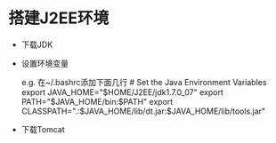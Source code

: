 搭建J2EE环境
===============
- 下载JDK
- 设置环境变量
    
    e.g. 在~/.bashrc添加下面几行
    \# Set the Java Environment Variables
    export JAVA_HOME="$HOME/J2EE/jdk1.7.0_07"
    export PATH="$JAVA_HOME/bin:$PATH"
    export CLASSPATH=".:$JAVA_HOME/lib/dt.jar:$JAVA_HOME/lib/tools.jar"
- 下载Tomcat
